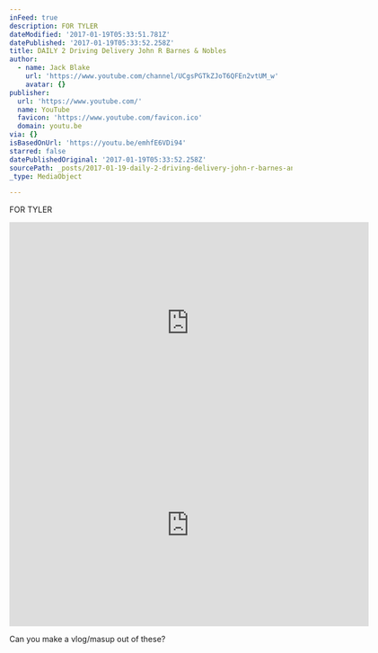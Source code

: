 ```yaml
---
inFeed: true
description: FOR TYLER
dateModified: '2017-01-19T05:33:51.781Z'
datePublished: '2017-01-19T05:33:52.258Z'
title: DAILY 2 Driving Delivery John R Barnes & Nobles
author:
  - name: Jack Blake
    url: 'https://www.youtube.com/channel/UCgsPGTkZJoT6QFEn2vtUM_w'
    avatar: {}
publisher:
  url: 'https://www.youtube.com/'
  name: YouTube
  favicon: 'https://www.youtube.com/favicon.ico'
  domain: youtu.be
via: {}
isBasedOnUrl: 'https://youtu.be/emhfE6VDi94'
starred: false
datePublishedOriginal: '2017-01-19T05:33:52.258Z'
sourcePath: _posts/2017-01-19-daily-2-driving-delivery-john-r-barnes-and-nobles.md
_type: MediaObject

---
```

FOR TYLER

<iframe src="https://cdn.embedly.com/widgets/media.html?src=https%3A%2F%2Fwww.youtube.com%2Fembed%2FemhfE6VDi94%3Ffeature%3Doembed&amp;url=http%3A%2F%2Fwww.youtube.com%2Fwatch%3Fv%3DemhfE6VDi94&amp;image=https%3A%2F%2Fi.ytimg.com%2Fvi%2FemhfE6VDi94%2Fhqdefault.jpg&amp;key=b7d04c9b404c499eba89ee7072e1c4f7&amp;type=text%2Fhtml&amp;schema=youtube" width="640" height="360" scrolling="no" frameborder="0" allowfullscreen="" style=""></iframe>

<iframe src="https://cdn.embedly.com/widgets/media.html?src=https%3A%2F%2Fwww.youtube.com%2Fembed%2F1seh1T77Ano%3Ffeature%3Doembed&amp;url=http%3A%2F%2Fwww.youtube.com%2Fwatch%3Fv%3D1seh1T77Ano&amp;image=https%3A%2F%2Fi.ytimg.com%2Fvi%2F1seh1T77Ano%2Fhqdefault.jpg&amp;key=b7d04c9b404c499eba89ee7072e1c4f7&amp;type=text%2Fhtml&amp;schema=youtube" width="640" height="360" scrolling="no" frameborder="0" allowfullscreen="" style=""></iframe>

Can you make a vlog/masup out of these?
